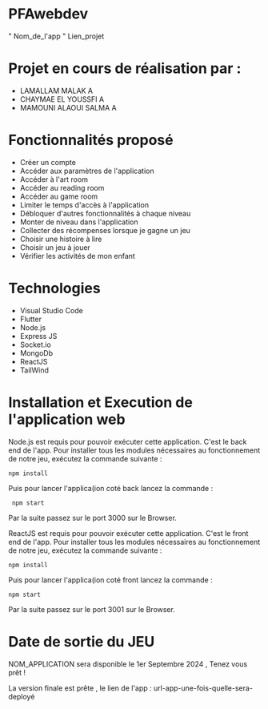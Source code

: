 # PFAwebdev
" Nom_de_l'app "
Lien_projet

# Projet en cours de réalisation par :

- LAMALLAM MALAK A
- CHAYMAE EL YOUSSFI A
- MAMOUNI ALAOUI SALMA A

# Fonctionnalités proposé

- Créer un compte
- Accéder aux paramètres de l'application
- Accéder à l'art room
- Accéder au reading room
- Accéder au game room
- Limiter le temps d'accès à l'application
- Débloquer d'autres fonctionnalités à chaque niveau
- Monter de niveau dans l'application
- Collecter des récompenses lorsque je gagne un jeu
- Choisir une histoire à lire
- Choisir un jeu à jouer
- Vérifier les activités de mon enfant


# Technologies

- Visual Studio Code
- Flutter
- Node.js
- Express JS
- Socket.io
- MongoDb
- ReactJS
- TailWind



# Installation et Execution de l'application web
Node.js est requis pour pouvoir exécuter cette application. C'est le back end de l'app. Pour installer tous les modules nécessaires au fonctionnement de notre jeu, exécutez la commande suivante :

```
npm install
```

Puis pour lancer l'applica(ion coté back lancez la commande :
```
 npm start
```
Par la suite passez sur le port 3000 sur le Browser.

ReactJS est requis pour pouvoir exécuter cette application. C'est le front end de l'app. Pour installer tous les modules nécessaires au fonctionnement de notre jeu, exécutez la commande suivante :
```
npm install
```
Puis pour lancer l'applica(ion coté front lancez la commande :
```
npm start
```
Par la suite passez sur le port 3001 sur le Browser.

# Date de sortie du JEU
NOM_APPLICATION sera disponible le 1er Septembre 2024 , Tenez vous prêt !

La version finale est prête , le lien de l'app : url-app-une-fois-quelle-sera-deployé
